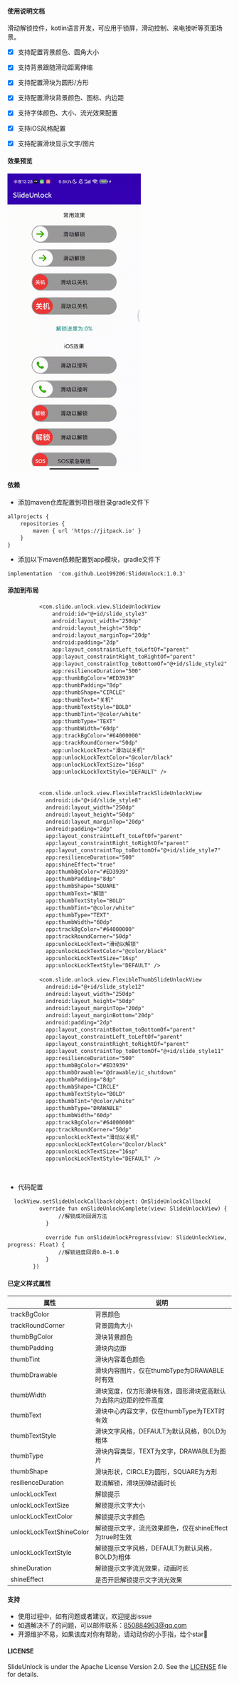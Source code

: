 #### 使用说明文档 

滑动解锁控件，kotlin语言开发，可应用于锁屏，滑动控制、来电接听等页面场景。
  

- [x] 支持配置背景颜色、圆角大小
- [x] 支持背景跟随滑动距离伸缩
- [x] 支持配置滑块为圆形/方形
- [x] 支持配置滑块背景颜色、图标、内边距
- [x] 支持字体颜色、大小、流光效果配置
- [x] 支持iOS风格配置
- [x] 支持配置滑块显示文字/图片




#### 效果预览
<img src="https://raw.githubusercontent.com/Leo199206/SlideUnlock/main/image/device-2021-03-03-002908.gif" width="300" heght="500" align=center />


#### 依赖
+ 添加maven仓库配置到项目根目录gradle文件下

```
allprojects {
    repositories {
        maven { url 'https://jitpack.io' }
    }
}
```

+ 添加以下maven依赖配置到app模块，gradle文件下

```
implementation  'com.github.Leo199206:SlideUnlock:1.0.3'
```

#### 添加到布局

```
          <com.slide.unlock.view.SlideUnlockView
              android:id="@+id/slide_style3"
              android:layout_width="250dp"
              android:layout_height="50dp"
              android:layout_marginTop="20dp"
              android:padding="2dp"
              app:layout_constraintLeft_toLeftOf="parent"
              app:layout_constraintRight_toRightOf="parent"
              app:layout_constraintTop_toBottomOf="@+id/slide_style2"
              app:resilienceDuration="500"
              app:thumbBgColor="#ED3939"
              app:thumbPadding="8dp"
              app:thumbShape="CIRCLE"
              app:thumbText="关机"
              app:thumbTextStyle="BOLD"
              app:thumbTint="@color/white"
              app:thumbType="TEXT"
              app:thumbWidth="60dp"
              app:trackBgColor="#64000000"
              app:trackRoundCorner="50dp"
              app:unlockLockText="滑动以关机"
              app:unlockLockTextColor="@color/black"
              app:unlockLockTextSize="16sp"
              app:unlockLockTextStyle="DEFAULT" />


          <com.slide.unlock.view.FlexibleTrackSlideUnlockView
            android:id="@+id/slide_style8"
            android:layout_width="250dp"
            android:layout_height="50dp"
            android:layout_marginTop="20dp"
            android:padding="2dp"
            app:layout_constraintLeft_toLeftOf="parent"
            app:layout_constraintRight_toRightOf="parent"
            app:layout_constraintTop_toBottomOf="@+id/slide_style7"
            app:resilienceDuration="500"
            app:shineEffect="true"
            app:thumbBgColor="#ED3939"
            app:thumbPadding="8dp"
            app:thumbShape="SQUARE"
            app:thumbText="解锁"
            app:thumbTextStyle="BOLD"
            app:thumbTint="@color/white"
            app:thumbType="TEXT"
            app:thumbWidth="60dp"
            app:trackBgColor="#64000000"
            app:trackRoundCorner="50dp"
            app:unlockLockText="滑动以解锁"
            app:unlockLockTextColor="@color/black"
            app:unlockLockTextSize="16sp"
            app:unlockLockTextStyle="DEFAULT" />

          <com.slide.unlock.view.FlexibleThumbSlideUnlockView
            android:id="@+id/slide_style12"
            android:layout_width="250dp"
            android:layout_height="50dp"
            android:layout_marginTop="20dp"
            android:layout_marginBottom="20dp"
            android:padding="2dp"
            app:layout_constraintBottom_toBottomOf="parent"
            app:layout_constraintLeft_toLeftOf="parent"
            app:layout_constraintRight_toRightOf="parent"
            app:layout_constraintTop_toBottomOf="@+id/slide_style11"
            app:resilienceDuration="500"
            app:thumbBgColor="#ED3939"
            app:thumbDrawable="@drawable/ic_shutdown"
            app:thumbPadding="8dp"
            app:thumbShape="CIRCLE"
            app:thumbTextStyle="BOLD"
            app:thumbTint="@color/white"
            app:thumbType="DRAWABLE"
            app:thumbWidth="60dp"
            app:trackBgColor="#64000000"
            app:trackRoundCorner="50dp"
            app:unlockLockText="滑动以关机"
            app:unlockLockTextColor="@color/black"
            app:unlockLockTextSize="16sp"
            app:unlockLockTextStyle="DEFAULT" />



```

+ 代码配置

```
  lockView.setSlideUnlockCallback(object: OnSlideUnlockCallback{
          override fun onSlideUnlockComplete(view: SlideUnlockView) {
                //解锁成功回调方法
            }
        
            override fun onSlideUnlockProgress(view: SlideUnlockView, progress: Float) {
                //解锁进度回调0.0~1.0
            }
        })

```


#### 已定义样式属性

| 属性  | 说明 |
| --- | --- |
| trackBgColor | 背景颜色 |
| trackRoundCorner | 背景圆角大小 |
| thumbBgColor | 滑块背景颜色 |
| thumbPadding | 滑块内边距 |
| thumbTint | 滑块内容着色颜色 | 
| thumbDrawable | 滑块内容图片，仅在thumbType为DRAWABLE时有效 | 
| thumbWidth | 滑块宽度，仅方形滑块有效，圆形滑块宽高默认为去除内边距的控件高度 |
| thumbText | 滑块中心内容文字，仅在thumbType为TEXT时有效 | 
| thumbTextStyle | 滑块文字风格，DEFAULT为默认风格，BOLD为粗体 | 
| thumbType | 滑块内容类型，TEXT为文字，DRAWABLE为图片 | 
| thumbShape | 滑块形状，CIRCLE为圆形，SQUARE为方形 |
| resilienceDuration | 取消解锁，滑块回弹动画时长 |
| unlockLockText | 解锁提示 |
| unlockLockTextSize | 解锁提示文字大小 |
| unlockLockTextColor | 解锁提示文字颜色 |
| unlockLockTextShineColor | 解锁提示文字，流光效果颜色，仅在shineEffect为true时生效 |
| unlockLockTextStyle | 解锁提示文字风格，DEFAULT为默认风格，BOLD为粗体 | 
| shineDuration | 解锁提示文字流光效果，动画时长 |
| shineEffect | 是否开启解锁提示文字流光效果 |


#### 支持
+ 使用过程中，如有问题或者建议，欢迎提出issue
+ 如遇解决不了的问题，可以邮件联系：850884963@qq.com
+ 开源维护不易，如果该库对你有帮助，请动动你的小手指，给个star🤩  

#### LICENSE
SlideUnlock is under the Apache License Version 2.0. See the [LICENSE](https://raw.githubusercontent.com/Leo199206/SlideUnlock/main/LICENSE) file for details.
